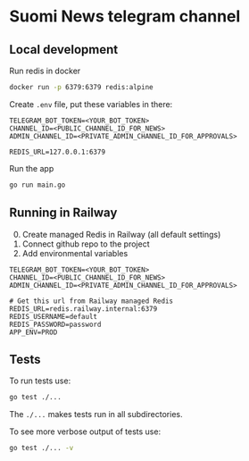 # Suomi News telegram channel

## Local development

Run redis in docker

```bash
docker run -p 6379:6379 redis:alpine
```

Create `.env` file, put these variables in there:

```
TELEGRAM_BOT_TOKEN=<YOUR_BOT_TOKEN>
CHANNEL_ID=<PUBLIC_CHANNEL_ID_FOR_NEWS>
ADMIN_CHANNEL_ID=<PRIVATE_ADMIN_CHANNEL_ID_FOR_APPROVALS>

REDIS_URL=127.0.0.1:6379
```

Run the app

```bash
go run main.go
```

## Running in Railway

0. Create managed Redis in Railway (all default settings)
1. Connect github repo to the project
2. Add environmental variables

```
TELEGRAM_BOT_TOKEN=<YOUR_BOT_TOKEN>
CHANNEL_ID=<PUBLIC_CHANNEL_ID_FOR_NEWS>
ADMIN_CHANNEL_ID=<PRIVATE_ADMIN_CHANNEL_ID_FOR_APPROVALS>

# Get this url from Railway managed Redis
REDIS_URL=redis.railway.internal:6379
REDIS_USERNAME=default
REDIS_PASSWORD=password
APP_ENV=PROD
```

## Tests

To run tests use:

```bash
go test ./...
```

The `./...` makes tests run in all subdirectories.

To see more verbose output of tests use:

```bash
go test ./... -v
```
